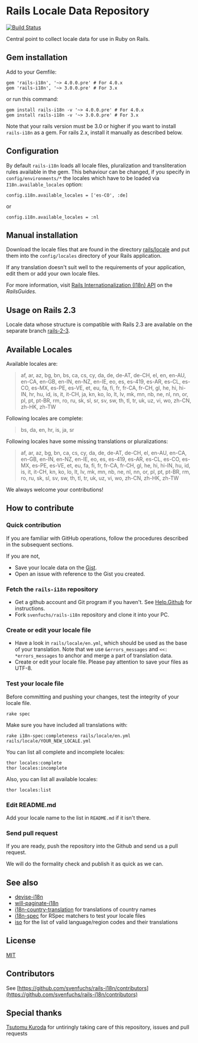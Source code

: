 Rails Locale Data Repository
============================

[![Build Status](https://secure.travis-ci.org/svenfuchs/rails-i18n.png)](http://travis-ci.org/svenfuchs/rails-i18n)

Central point to collect locale data for use in Ruby on Rails.

## Gem installation

Add to your Gemfile:

    gem 'rails-i18n', '~> 4.0.0.pre' # For 4.0.x
    gem 'rails-i18n', '~> 3.0.0.pre' # For 3.x

or run this command:

    gem install rails-i18n -v '~> 4.0.0.pre' # For 4.0.x
    gem install rails-i18n -v '~> 3.0.0.pre' # For 3.x

Note that your rails version must be 3.0 or higher if you want to install `rails-i18n` as a gem. For rails 2.x, install it manually as described below.

## Configuration

By default `rails-i18n` loads all locale files, pluralization and
transliteration rules available in the gem. This behaviour can be changed, if you
specify in `config/environments/*` the locales which have to be loaded via
`I18n.available_locales` option:

    config.i18n.available_locales = ['es-CO', :de]

or

    config.i18n.available_locales = :nl

## Manual installation

Download the locale files that are found in the directory [rails/locale](http://github.com/svenfuchs/rails-i18n/tree/master/rails/locale/) and put them into the `config/locales` directory of your Rails application.

If any translation doesn't suit well to the requirements of your application, edit them or add your own locale files.

For more information, visit [Rails Internationalization (I18n) API](http://guides.rubyonrails.org/i18n.html) on the _RailsGuides._

## Usage on Rails 2.3

Locale data whose structure is compatible with Rails 2.3 are available on the separate branch [rails-2-3](https://github.com/svenfuchs/rails-i18n/tree/rails-2-3).

## Available Locales

Available locales are:

> af, ar, az, bg, bn, bs, ca, cs, cy, da, de, de-AT, de-CH, el, en, en-AU, en-CA, en-GB, en-IN, en-NZ, en-IE, eo,
> es, es-419, es-AR, es-CL, es-CO, es-MX, es-PE, es-VE, et, eu, fa, fi, fr, fr-CA, fr-CH, gl,
> he, hi, hi-IN, hr, hu, id, is, it, it-CH, ja, kn, ko, lo, lt, lv, mk, mn, nb,
> ne, nl, nn, or, pl, pt, pt-BR, rm, ro, ru, sk, sl, sr, sv, sw, th,
> tl, tr, uk, uz, vi, wo, zh-CN, zh-HK, zh-TW

Following locales are complete:

> bs, da, en, hr, is, ja, sr

Following locales have some missing translations or pluralizations:

> af, ar, az, bg, bn, ca, cs, cy, da, de, de-AT, de-CH, el, en-AU, en-CA, en-GB, en-IN, en-NZ, en-IE, eo,
> es, es-419, es-AR, es-CL, es-CO, es-MX, es-PE, es-VE, et, eu, fa, fi, fr, fr-CA, fr-CH, gl,
> he, hi, hi-IN, hu, id, is, it, it-CH, kn, ko, lo, lt, lv, mk, mn, nb,
> ne, nl, nn, or, pl, pt, pt-BR, rm, ro, ru, sk, sl, sv, sw, th,
> tl, tr, uk, uz, vi, wo, zh-CN, zh-HK, zh-TW

We always welcome your contributions!

## How to contribute

### Quick contribution

If you are familiar with GitHub operations, follow the procedures described in the subsequent sections.

If you are not,

* Save your locale data on the [Gist](http://gist.github.com).
* Open an issue with reference to the Gist you created.

### Fetch the `rails-i18n` repository

* Get a github account and Git program if you haven't. See [Help.Github](http://help.github.com/) for instructions.
* Fork `svenfuchs/rails-i18n` repository and clone it into your PC.

### Create or edit your locale file

* Have a look in `rails/locale/en.yml`, which should be used as the base of your translation.
  Note that we use `&errors_messages` and `<<: *errors_messages` to anchor and merge a part of translation data.
* Create or edit your locale file.
  Please pay attention to save your files as UTF-8.

### Test your locale file

Before committing and pushing your changes, test the integrity of your locale file.

    rake spec

Make sure you have included all translations with:

    rake i18n-spec:completeness rails/locale/en.yml rails/locale/YOUR_NEW_LOCALE.yml

You can list all complete and incomplete locales:

    thor locales:complete
    thor locales:incomplete

Also, you can list all available locales:

    thor locales:list

### Edit README.md

Add your locale name to the list in `README.md` if it isn't there.

### Send pull request

If you are ready, push the repository into the Github and send us a pull request.

We will do the formality check and publish it as quick as we can.

## See also

* [devise-i18n](https://github.com/tigrish/devise-i18n)
* [will-paginate-i18n](https://github.com/tigrish/will-paginate-i18n)
* [i18n-country-translation](https://github.com/onomojo/i18n-country-translations) for translations of country names
* [i18n-spec](https://github.com/tigrish/i18n-spec) for RSpec matchers to test your locale files
* [iso](https://github.com/tigrish/iso) for the list of valid language/region codes and their translations

## License

[MIT](https://github.com/svenfuchs/rails-i18n/blob/master/MIT-LICENSE.txt)

## Contributors

See [https://github.com/svenfuchs/rails-i18n/contributors](https://github.com/svenfuchs/rails-i18n/contributors)

## Special thanks

[Tsutomu Kuroda](https://github.com/kuroda) for untiringly taking care of this repository, issues and pull requests
